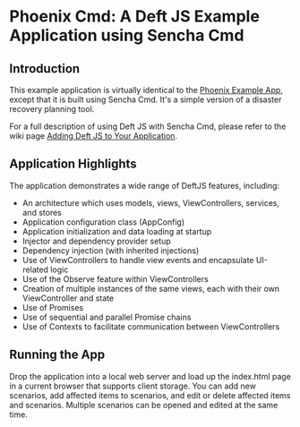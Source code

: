 # Phoenix Cmd: A Deft JS Example Application using Sencha Cmd

## Introduction

This example application is virtually identical to the [Phoenix Example App](https://github.com/deftjs/Examples/tree/master/phoenix-example-app), except that it is built using Sencha Cmd. It's a simple version of a disaster recovery planning tool.

For a full description of using Deft JS with Sencha Cmd, please refer to the wiki page [Adding Deft JS to Your Application](https://github.com/deftjs/DeftJS/wiki/Adding-Deft-JS-to-Your-Application).

## Application Highlights

The application demonstrates a wide range of DeftJS features, including:

* An architecture which uses models, views, ViewControllers, services, and stores
* Application configuration class (AppConfig)
* Application initialization and data loading at startup
* Injector and dependency provider setup
* Dependency injection (with inherited injections)
* Use of ViewControllers to handle view events and encapsulate UI-related logic
* Use of the Observe feature within ViewControllers
* Creation of multiple instances of the same views, each with their own ViewController and state
* Use of Promises
* Use of sequential and parallel Promise chains
* Use of Contexts to facilitate communication between ViewControllers


## Running the App

Drop the application into a local web server and load up the index.html page in a current browser that supports client storage. You can add new scenarios, add affected items to scenarios, and edit or delete affected items and scenarios. Multiple scenarios can be opened and edited at the same time.